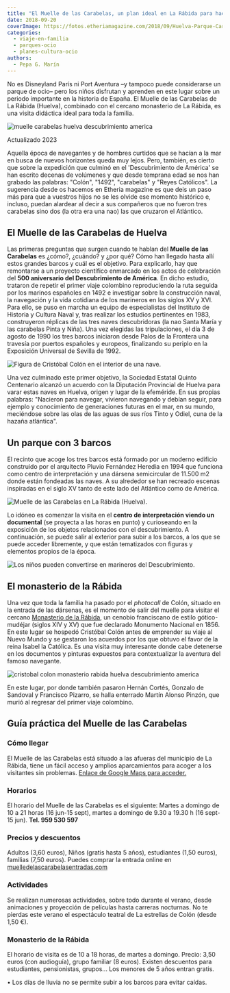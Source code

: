 ```yaml
---
title: "El Muelle de las Carabelas, un plan ideal en La Rábida para hacer con niños"
date: 2018-09-20
coverImage: https://fotos.etheriamagazine.com/2018/09/Huelva-Parque-Carabelas-conjunto.jpg
categories: 
  - viaje-en-familia
  - parques-ocio
  - planes-cultura-ocio
authors: 
  - Pepa G. Marín
---
```


No es Disneyland París ni Port Aventura –y tampoco puede considerarse un parque de ocio– 
pero los niños disfrutan y aprenden en este lugar sobre un periodo importante en la 
historia de España. El Muelle de las Carabelas de La Rábida (Huelva), combinado con el 
cercano monasterio de La Rábida, es una visita didáctica ideal para toda la familia. 

![muelle carabelas huelva descubrimiento america](https://fotos.etheriamagazine.com/2018/09/Huelva-Parque-Carabelas-conjunto-1024x683.jpg "Muelle de las Carabelas en La Rábida (Huelva).")

Actualizado 2023 

Aquella época de navegantes y de hombres curtidos que se hacían a la mar en busca de 
nuevos horizontes queda muy lejos. Pero, también, es cierto que sobre la expedición que 
culminó en el 'Descubrimiento de América' se han escrito decenas de volúmenes y que 
desde temprana edad se nos han grabado las palabras: "Colón", "1492", "carabelas" y 
"Reyes Católicos". La sugerencia desde os hacemos en Etheria magazine es que deis un 
paso más para que a vuestros hijos no se les olvide ese momento histórico e, incluso, 
puedan alardear al decir a sus compañeros que no fueron tres carabelas sino dos (la otra 
era una nao) las que cruzaron el Atlántico. 

## El Muelle de las Carabelas de Huelva

Las primeras preguntas que surgen cuando te hablan del **Muelle de las Carabelas** es 
¿cómo?, ¿cuándo? y ¿por qué? Cómo han llegado hasta allí estos grandes barcos y cuál es 
el objetivo. Para explicarlo, hay que remontarse a un proyecto científico enmarcado en 
los actos de celebración del **500 aniversario del Descubrimiento de América**. En dicho 
estudio, trataron de repetir el primer viaje colombino reproduciendo la ruta seguida por 
los marinos españoles en 1492 e investigar sobre la construcción naval, la navegación y 
la vida cotidiana de los marineros en los siglos XV y XVI. Para ello, se puso en marcha 
un equipo de especialistas del Instituto de Historia y Cultura Naval y, tras realizar 
los estudios pertinentes en 1983, construyeron réplicas de las tres naves descubridoras 
(la nao Santa María y las carabelas Pinta y Niña). Una vez elegidas las tripulaciones, 
el día 3 de agosto de 1990 los tres barcos iniciaron desde Palos de la Frontera una 
travesía por puertos españoles y europeos, finalizando su periplo en la Exposición 
Universal de Sevilla de 1992. 

![Figura de Cristóbal Colón en el interior de una nave.](https://fotos.etheriamagazine.com/2018/09/Huelva-Parque-Carabelas-Colon-1024x684.jpg "Figura de Cristóbal Colón en el interior de una nave.")

Una vez culminado este primer objetivo, la Sociedad Estatal Quinto Centenario alcanzó un 
acuerdo con la Diputación Provincial de Huelva para varar estas naves en Huelva, origen 
y lugar de la efeméride. En sus propias palabras: "Nacieron para navegar, vivieron 
navegando y debían seguir, para ejemplo y conocimiento de generaciones futuras en el 
mar, en su mundo, meciéndose sobre las olas de las aguas de sus ríos Tinto y Odiel, cuna 
de la hazaña atlántica". 

## Un parque con 3 barcos

El recinto que acoge los tres barcos está formado por un moderno edificio construido por 
el arquitecto Pluvio Fernández Heredia en 1994 que funciona como centro de 
interpretación y una dársena semicircular de 11.500 m2 donde están fondeadas las naves. 
A su alrededor se han recreado escenas inspiradas en el siglo XV tanto de este lado del 
Atlántico como de América. 

![Muelle de las Carabelas en La Rábida (Huelva).](https://fotos.etheriamagazine.com/2018/09/Huelva-Parque-Carabelas-familia-1024x683.jpg "Muelle de las Carabelas en La Rábida (Huelva).")

Lo idóneo es comenzar la visita en el **centro de interpretación viendo un documental** 
(se proyecta a las horas en punto) y curioseando en la exposición de los objetos 
relacionados con el descubrimiento. A continuación, se puede salir al exterior para 
subir a los barcos, a los que se puede acceder libremente, y que están tematizados con 
figuras y elementos propios de la época. 

![Los niños pueden convertirse en marineros del Descubrimiento.](https://fotos.etheriamagazine.com/2018/09/muelle-carabelas-huelva-1024x705.jpg "Los niños pueden convertirse en marineros del Descubrimiento.")

## El monasterio de la Rábida

Una vez que toda la familia ha pasado por el _photocall_ de Colón, situado en la entrada 
de las dársenas, es el momento de salir del muelle para visitar el cercano [Monasterio 
de la Rábida](http://www.monasteriodelarabida.com/), un cenobio franciscano de estilo 
gótico-mudéjar (siglos XIV y XV) que fue declarado Monumento Nacional en 1856. En este 
lugar se hospedó Cristóbal Colón antes de emprender su viaje al Nuevo Mundo y se 
gestaron los acuerdos por los que obtuvo el favor de la reina Isabel la Católica. Es una 
visita muy interesante donde cabe detenerse en los documentos y pinturas expuestos para 
contextualizar la aventura del famoso navegante. 

![cristobal colon monasterio rabida huelva descubrimiento america](https://fotos.etheriamagazine.com/2018/09/Huelva-Monasterio-La-Rabida-1024x683.jpg "Exterior del Monasterio de La Rábida (Huelva).")

En este lugar, por donde también pasaron Hernán Cortés, Gonzalo de Sandoval y Francisco 
Pizarro, se halla enterrado Martín Alonso Pinzón, que murió al regresar del primer viaje 
colombino. 

## Guía práctica del Muelle de las Carabelas

### Cómo llegar

El Muelle de las Carabelas está situado a las afueras del municipio de La Rábida, tiene 
un fácil acceso y amplios aparcamientos para acoger a los visitantes sin problemas. [Enlace 
de Google Maps para acceder.](https://goo.gl/maps/GNF5MR2RfXDLaDmZ8) 

### Horarios

El horario del Muelle de las Carabelas es el siguiente: Martes a domingo de 10 a 21 
horas (16 jun-15 sept), martes a domingo de 9.30 a 19.30 h (16 sept-15 jun). **Tel. 959 
530 597** 

### Precios y descuentos

Adultos (3,60 euros), Niños (gratis hasta 5 años), estudiantes (1,50 euros), familias 
(7,50 euros). Puedes comprar la entrada online en [muelledelascarabelasentradas.com](https://www.muelledelascarabelasentradas.com/) 

### Actividades

Se realizan numerosas actividades, sobre todo durante el verano, desde animaciones y 
proyección de películas hasta carreras nocturnas. No te pierdas este verano el 
espectáculo teatral de La estrellas de Colón (desde 1,50 €). 

### Monasterio de la Rábida

El horario de visita es de 10 a 18 horas, de martes a domingo. Precio: 3,50 euros (con 
audioguía), grupo familiar (8 euros). Existen descuentos para estudiantes, pensionistas, 
grupos... Los menores de 5 años entran gratis. 

• Los días de lluvia no se permite subir a los barcos para evitar caídas.
